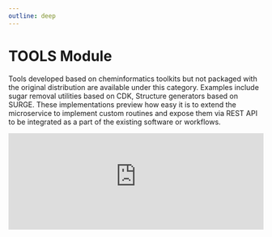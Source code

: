 ```yaml
---
outline: deep
---
```


# TOOLS Module

Tools developed based on cheminformatics toolkits but not packaged with the original distribution are available under this category. Examples include sugar removal utilities based on CDK, Structure generators based on SURGE. These implementations preview how easy it is to extend the microservice to implement custom routines and expose them via REST API to be integrated as a part of the existing software or workflows.

<div>
  <iframe id="inlineFrameExample"
      title="Inline Frame Example"
      width="100%"
      height="190"
      style="border:none"
      src="https://dev.api.naturalproducts.net/v1/docs#/tools">
  </iframe>
</div>